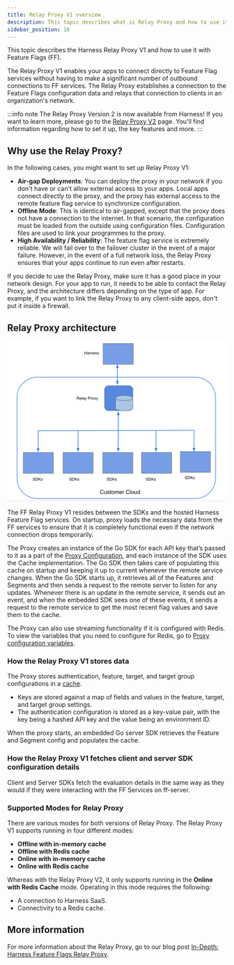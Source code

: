 ```yaml
---
title: Relay Proxy V1 overview
description: This topic describes what is Relay Proxy and how to use it with Harness Feature Flags (FF).
sidebar_position: 10
---
```


This topic describes the Harness Relay Proxy V1 and how to use it with Feature Flags (FF).

The Relay Proxy V1 enables your apps to connect directly to Feature Flag services without having to make a significant number of outbound connections to FF services. The Relay Proxy establishes a connection to the Feature Flags configuration data and relays that connection to clients in an organization's network.

:::info note
The Relay Proxy Version 2 is now available from Harness! If you want to learn more, please go to the [Relay Proxy V2](./relay_proxy_v2.md) page. You'll find information regarding how to set it up, the key features and more. 
:::

## Why use the Relay Proxy?

In the following cases, you might want to set up Relay Proxy V1:

* **Air-gap Deployments**: You can deploy the proxy in your network if you don't have or can't allow external access to your apps. Local apps connect directly to the proxy, and the proxy has external access to the remote feature flag service to synchronize configuration.
* **Offline Mode**: This is identical to air-gapped, except that the proxy does not have a connection to the internet. In that scenario, the configuration must be loaded from the outside using configuration files. Configuration files are used to link your programmes to the proxy.
* **High Availability / Reliability**: The feature flag service is extremely reliable. We will fail over to the failover cluster in the event of a major failure. However, in the event of a full network loss, the Relay Proxy ensures that your apps continue to run even after restarts.

If you decide to use the Relay Proxy, make sure it has a good place in your network design. For your app to run, it needs to be able to contact the Relay Proxy, and the architecture differs depending on the type of app. For example, if you want to link the Relay Proxy to any client-side apps, don't put it inside a firewall.

## Relay Proxy architecture

![A diagram of the Relay Proxy V1 architecture. ](./static/1-relay-proxy-00.png)

The FF Relay Proxy V1 resides between the SDKs and the hosted Harness Feature Flag services. On startup, proxy loads the necessary data from the FF services to ensure that it is completely functional even if the network connection drops temporarily.

The Proxy creates an instance of the Go SDK for each API key that’s passed to it as a part of the [Proxy Configuration](/docs/feature-flags/use-ff/relay-proxy/deploy-relay-proxy#configure-the-relay-proxy), and each instance of the SDK uses the Cache implementation. The Go SDK then takes care of populating this cache on startup and keeping it up to current whenever the remote service changes. When the Go SDK starts up, it retrieves all of the Features and Segments and then sends a request to the remote server to listen for any updates. Whenever there is an update in the remote service, it sends out an event, and when the embedded SDK sees one of these events, it sends a request to the remote service to get the most recent flag values and save them to the cache.

The Proxy can also use streaming functionality if it is configured with Redis. To view the variables that you need to configure for Redis, go to [Proxy configuration variables](/docs/feature-flags/use-ff/relay-proxy/deploy-relay-proxy#configure-the-relay-proxy).

### How the Relay Proxy V1 stores data

The Proxy stores authentication, feature, target, and target group configurations in a [cache](/docs/feature-flags/use-ff/relay-proxy/cache_options).

* Keys are stored against a map of fields and values in the feature, target, and target group settings.
* The authentication configuration is stored as a key-value pair, with the key being a hashed API key and the value being an environment ID.

When the proxy starts, an embedded Go server SDK retrieves the Feature and Segment config and populates the cache.

### How the Relay Proxy V1 fetches client and server SDK configuration details

Client and Server SDKs fetch the evaluation details in the same way as they would if they were interacting with the FF Services on ff-server.

### Supported Modes for Relay Proxy

There are various modes for both versions of Relay Proxy. The Relay Proxy V1 supports running in four different modes:

 - **Offline with in-memory cache**
 - **Offline with Redis cache**
 - **Online with in-memory cache**
 - **Online with Redis cache**

Whereas with the Relay Proxy V2, it only supports running in the **Online with Redis Cache** mode. Operating in this mode requires the following:

 - A connection to Harness SaaS.
 - Connectivity to a Redis cache.

## More information

For more information about the Relay Proxy, go to our blog post [In-Depth: Harness Feature Flags Relay Proxy](https://harness.io/blog/in-depth-feature-flags-relay-proxy/).
